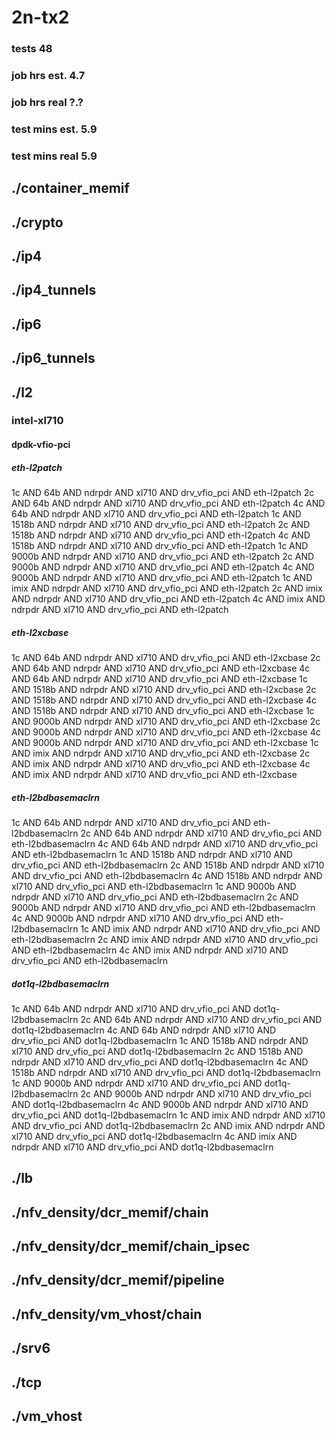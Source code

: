 # 2n-tx2
### tests 48
### job hrs est. 4.7
### job hrs real ?.?
### test mins est. 5.9
### test mins real 5.9
## ./container_memif
## ./crypto
## ./ip4
## ./ip4_tunnels
## ./ip6
## ./ip6_tunnels
## ./l2
### intel-xl710
#### dpdk-vfio-pci
##### eth-l2patch
1c AND 64b AND ndrpdr AND xl710 AND drv_vfio_pci AND eth-l2patch
2c AND 64b AND ndrpdr AND xl710 AND drv_vfio_pci AND eth-l2patch
4c AND 64b AND ndrpdr AND xl710 AND drv_vfio_pci AND eth-l2patch
1c AND 1518b AND ndrpdr AND xl710 AND drv_vfio_pci AND eth-l2patch
2c AND 1518b AND ndrpdr AND xl710 AND drv_vfio_pci AND eth-l2patch
4c AND 1518b AND ndrpdr AND xl710 AND drv_vfio_pci AND eth-l2patch
1c AND 9000b AND ndrpdr AND xl710 AND drv_vfio_pci AND eth-l2patch
2c AND 9000b AND ndrpdr AND xl710 AND drv_vfio_pci AND eth-l2patch
4c AND 9000b AND ndrpdr AND xl710 AND drv_vfio_pci AND eth-l2patch
1c AND imix AND ndrpdr AND xl710 AND drv_vfio_pci AND eth-l2patch
2c AND imix AND ndrpdr AND xl710 AND drv_vfio_pci AND eth-l2patch
4c AND imix AND ndrpdr AND xl710 AND drv_vfio_pci AND eth-l2patch
##### eth-l2xcbase
1c AND 64b AND ndrpdr AND xl710 AND drv_vfio_pci AND eth-l2xcbase
2c AND 64b AND ndrpdr AND xl710 AND drv_vfio_pci AND eth-l2xcbase
4c AND 64b AND ndrpdr AND xl710 AND drv_vfio_pci AND eth-l2xcbase
1c AND 1518b AND ndrpdr AND xl710 AND drv_vfio_pci AND eth-l2xcbase
2c AND 1518b AND ndrpdr AND xl710 AND drv_vfio_pci AND eth-l2xcbase
4c AND 1518b AND ndrpdr AND xl710 AND drv_vfio_pci AND eth-l2xcbase
1c AND 9000b AND ndrpdr AND xl710 AND drv_vfio_pci AND eth-l2xcbase
2c AND 9000b AND ndrpdr AND xl710 AND drv_vfio_pci AND eth-l2xcbase
4c AND 9000b AND ndrpdr AND xl710 AND drv_vfio_pci AND eth-l2xcbase
1c AND imix AND ndrpdr AND xl710 AND drv_vfio_pci AND eth-l2xcbase
2c AND imix AND ndrpdr AND xl710 AND drv_vfio_pci AND eth-l2xcbase
4c AND imix AND ndrpdr AND xl710 AND drv_vfio_pci AND eth-l2xcbase
##### eth-l2bdbasemaclrn
1c AND 64b AND ndrpdr AND xl710 AND drv_vfio_pci AND eth-l2bdbasemaclrn
2c AND 64b AND ndrpdr AND xl710 AND drv_vfio_pci AND eth-l2bdbasemaclrn
4c AND 64b AND ndrpdr AND xl710 AND drv_vfio_pci AND eth-l2bdbasemaclrn
1c AND 1518b AND ndrpdr AND xl710 AND drv_vfio_pci AND eth-l2bdbasemaclrn
2c AND 1518b AND ndrpdr AND xl710 AND drv_vfio_pci AND eth-l2bdbasemaclrn
4c AND 1518b AND ndrpdr AND xl710 AND drv_vfio_pci AND eth-l2bdbasemaclrn
1c AND 9000b AND ndrpdr AND xl710 AND drv_vfio_pci AND eth-l2bdbasemaclrn
2c AND 9000b AND ndrpdr AND xl710 AND drv_vfio_pci AND eth-l2bdbasemaclrn
4c AND 9000b AND ndrpdr AND xl710 AND drv_vfio_pci AND eth-l2bdbasemaclrn
1c AND imix AND ndrpdr AND xl710 AND drv_vfio_pci AND eth-l2bdbasemaclrn
2c AND imix AND ndrpdr AND xl710 AND drv_vfio_pci AND eth-l2bdbasemaclrn
4c AND imix AND ndrpdr AND xl710 AND drv_vfio_pci AND eth-l2bdbasemaclrn
##### dot1q-l2bdbasemaclrn
1c AND 64b AND ndrpdr AND xl710 AND drv_vfio_pci AND dot1q-l2bdbasemaclrn
2c AND 64b AND ndrpdr AND xl710 AND drv_vfio_pci AND dot1q-l2bdbasemaclrn
4c AND 64b AND ndrpdr AND xl710 AND drv_vfio_pci AND dot1q-l2bdbasemaclrn
1c AND 1518b AND ndrpdr AND xl710 AND drv_vfio_pci AND dot1q-l2bdbasemaclrn
2c AND 1518b AND ndrpdr AND xl710 AND drv_vfio_pci AND dot1q-l2bdbasemaclrn
4c AND 1518b AND ndrpdr AND xl710 AND drv_vfio_pci AND dot1q-l2bdbasemaclrn
1c AND 9000b AND ndrpdr AND xl710 AND drv_vfio_pci AND dot1q-l2bdbasemaclrn
2c AND 9000b AND ndrpdr AND xl710 AND drv_vfio_pci AND dot1q-l2bdbasemaclrn
4c AND 9000b AND ndrpdr AND xl710 AND drv_vfio_pci AND dot1q-l2bdbasemaclrn
1c AND imix AND ndrpdr AND xl710 AND drv_vfio_pci AND dot1q-l2bdbasemaclrn
2c AND imix AND ndrpdr AND xl710 AND drv_vfio_pci AND dot1q-l2bdbasemaclrn
4c AND imix AND ndrpdr AND xl710 AND drv_vfio_pci AND dot1q-l2bdbasemaclrn
## ./lb
## ./nfv_density/dcr_memif/chain
## ./nfv_density/dcr_memif/chain_ipsec
## ./nfv_density/dcr_memif/pipeline
## ./nfv_density/vm_vhost/chain
## ./srv6
## ./tcp
## ./vm_vhost
